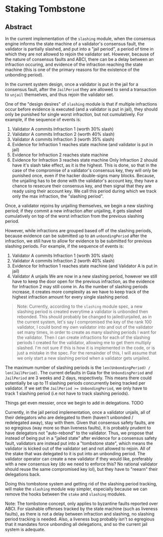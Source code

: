 # Staking Tombstone

## Abstract

In the current implementation of the `slashing` module, when the consensus engine informs the state machine of a validator's consensus fault, the validator is partially slashed, and put into a "jail period", a period of time in which they are not allowed to rejoin the validator set.  However, because of the nature of consensus faults and ABCI, there can be a delay between an infraction occuring, and evidence of the infraction reaching the state machine (this is one of the primary reasons for the existence of the unbonding period).

In the current system design, once a validator is put in the jail for a consensus fault, after the `JailPeriod` they are allowed to send a transaction to `unjail` themselves, and thus rejoin the validator set.

One of the "design desires" of `slashing` module is that if multiple infractions occur before evidence is executed (and a validator is put in jail), they should only be punished for single worst infraction, but not cumulatively.  For example, if the sequence of events is:
1. Validator A commits Infraction 1 (worth 30% slash)
2. Validator A commits Infraction 2 (worth 40% slash)
3. Validator A commits Infraction 3 (worth 35% slash)
4. Evidence for Infraction 1 reaches state machine (and validator is put in jail)
5. Evidence for Infraction 2 reaches state machine
6. Evidence for Infraction 3 reaches state machine
Only Infraction 2 should have it's slash take effect, as it is the highest.  This is done, so that in the case of the compromise of a validator's consensus key, they will only be punished once, even if the hacker double-signs many blocks.  Because, the unjailing has to be done with the validator's account key, they have a chance to resecure their consensus key, and then signal that they are ready using their account key.  We call this period during which we track only the max infraction, the "slashing period".

Once, a validator rejoins by unjailing themselves, we begin a new slashing period; if they commit a new infraction after unjailing, it gets slashed cumulatively on top of the worst infraction from the previous slashing period.

However, while infractions are grouped based off of the slashing periods, because evidence can be submitted up to an `unbondingPeriod` after the infraction, we still have to allow for evidence to be submitted for previous slashing periods.  For example, if the sequence of events is:
1. Validator A commits Infraction 1 (worth 30% slash)
2. Validator A commits Infraction 2 (worth 40% slash)
3. Evidence for Infraction 1 reaches state machine (and Validator A is put in jail)
4. Validator A unjails
We are now in a new slashing period, however we still have to keep the door open for the previous infraction, as the evidence for Infraction 2 may still come in. As the number of slashing periods increase, it creates more complexity as we have to keep track of the highest infraction amount for every single slashing period.

> Note:  Currently, according to the `slashing` module spec, a new slashing period is created everytime a validator is unbonded then rebonded.  This should probably be changed to jailed/unjailed, as in the current system, let's say I compromised the key of the rank 100 validator, I could bond my own validator into and out of the validator set many times, in order to create as many slashing periods I want for the validator.  Then I can create infractions for each of the slashing periods I created for the validator, allowing me to get them multiply slashed. I'm not sure if this is how it is implemented in the code, or is just a mistake in the spec.  For the remainder of this, I will assume that we only start a new slashing period when a validator gets unjailed.

The maximum number of slashing periods is the `len(UnbondingPeriod) / len(JailPeriod)`.  The current defaults in Gaia for the `UnbondingPeriod` and `JailPeriod` are 3 weeks and 2 days, respectively.  This means there could potentially be up to 11 slashing periods concurrently being tracked per validator.  If we set the `JailPeriod >= UnbondingPeriod`, we only have to track 1 slashing period (i.e not have to track slashing periods).

Things get even messier, once we begin to add in delegations.  TODO

Currently, in the jail period implementation, once a validator unjails, all of their delegators who are delegated to them (haven't unbonded / redelegated away), stay with them.  Given that consensus safety faults, are so egregious (way more so than liveness faults), it is probably prudent to have delegators not "auto-rebond" to the validator. Thus, we propose that instead of being put in a "jailed state" after evidence for a consensus safety fault, validators are instead put into a "tombstone state", which means the validator is kicked out of the validator set and not allowed to rejoin.  All of the stake that was delegated to it is put into an unbonding period.  The validator operator can create a new validator if they would like, preferably with a new consensus key (do we need to enforce this?  No rational validator should reuse the same compromised key lol), but they have to "reearn" their delegations back.

Doing this tombstone system and getting rid of the slashing period tracking, will make the `slashing` module way simpler, especially because we can remove the hooks between the `stake` and `slashing` modules.

Note: The tombstone concept, only applies to byzantine faults reported over ABCI.  For slashable offenses tracked by the state machine (such as liveness faults), as there is not a delay between infraction and slashing, no slashing period tracking is needed. Also, a liveness bug probably isn't so egregious that it mandates force unbonding all delegations, and so the current jail system is adequate.

<!-- 
First, part of the design of the `stake` module is that delegators should be slashed for the infractions that happened during blocks that they were delegated to the offending validator, however, they should not be slashed for infractions that their voting power did not contribute to.

Thus, if the sequence of events is:
1. Validator A commits Infraction 1
2. Delegator X delegates to Validator A
3. Evidence for Infraction 1 reaches state machine
Delegator X should not be slashed.

Similarly, if the sequence of events is:
1. Delegator X delegates to Validator A
2. Delegator X unbonds from Validator A and begins unbonding period
3. Validator A commits Infraction 1
4. Evidence for Infraction 1 reaches state machine
5. Delegator X finishes unbonding.
Delegator X should not be slashed. -->



